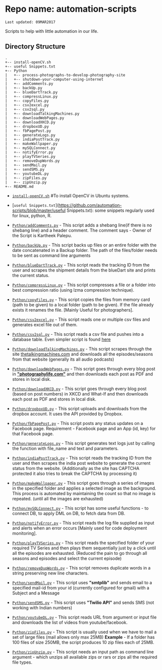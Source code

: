 # Repo name: automation-scripts

```
Last updated: 09MAR2017
```

Scripts to help with little automation in our life.

## Directory Structure

```
.
+-- install-openCV.sh 										
+-- useful Snippets.txt 									
+-- Python                     								
|   +-- process-photographs-to-develop-photography-site 	
|   +-- shutdown-your-computer-using-internet				
|   +-- addComments.py 										
|   +-- backUp.py 											
|   +-- blueDartTrack.py 									
|   +-- compressLinux.py 									
|   +-- copyFiles.py 										
|   +-- csv2excel.py 										
|   +-- csv2sql.py 											
|   +-- downloadTalkingMachines.py 							
|   +-- downloadWebPages.py 								
|   +-- downloadXKCD.py 									
|   +-- dropboxUD.py 										
|   +-- fbPagePost.py 										
|   +-- generateLogs.py 									
|   +-- indiaPostTrack.py 									
|   +-- makeWallpaper.py 									
|   +-- mySQLConnect.py 									
|   +-- notifyError.py 										
|   +-- playTVSeries.py 									
|   +-- removeDupWords.py 									
|   +-- sendMail.py 										
|   +-- sendSMS.py 											
|   +-- youtubeDL.py 										
|   +-- zipFiles.py 										
|   +-- zipUnzip.py 										
+-- README.md
```

- [`install-openCV.sh`](https://github.com/automation-scripts/blob/master/install-openCV.sh) #To install OpenCV in Ubuntu systems.

- [`useful Snippets.txt`](https://github.com/automation-scripts/blob/master/useful Snippets.txt): some snippets regularly used for linux, python, R.

- [`Python/addComments.py`](https://github.com/kartheekpnsn/automation-scripts/blob/master/Python/addComments.py) - This script adds a shebang line(if there is no shebang line) and a header comment. The comment says - Owner of the Script is Kartheek Palepu.

- [`Python/backUp.py`](https://github.com/kartheekpnsn/automation-scripts/blob/master/Python/backUp.py) - This script backs up files or an entire folder with the date concatenated in a Backup folder. The path of the files/folder needs to be sent as command line arguments

- [`Python/blueDartTrack.py`](https://github.com/kartheekpnsn/automation-scripts/blob/master/Python/blueDartTrack.py) - This script reads the tracking ID from the user and scrapes the shipment details from the blueDart site and prints the current status.

- [`Python/compressLinux.py`](https://github.com/kartheekpnsn/automation-scripts/blob/master/Python/compressLinux.py) - This script compresses a file or a folder into best compression ratio (using lzma compression technique).

- [`Python/copyFiles.py`](https://github.com/kartheekpnsn/automation-scripts/blob/master/Python/copyFiles.py) - This script copies the files from memory card (path to be given) to a local folder (path to be given). If the file already exists it renames the file. [Mainly Useful for photographers].

- [`Python/csv2excel.py`](https://github.com/kartheekpnsn/automation-scripts/blob/master/Python/csv2excel.py) - This script reads one or multiple csv files and generates excel file out of them.

- [`Python/csv2sql.py`](https://github.com/kartheekpnsn/automation-scripts/blob/master/Python/csv2sql.py) - This script reads a csv file and pushes into a database table. Even simpler script is found [here](https://github.com/okfn/nerc-rod-tools/blob/master/csv2sql.py)

- [`Python/downloadTalkingMachines.py`](https://github.com/kartheekpnsn/automation-scripts/blob/master/Python/downloadTalkingMachines.py) - This script scrapes through the site [thetalkingmachines.com](http://www.thetalkingmachines.com) and downloads all the episodes/seasons from that website (generally its all audio podcasts)

- [`Python/downloadWebPages.py`](https://github.com/kartheekpnsn/automation-scripts/blob/master/Python/downloadWebPages.py) - This script goes through every blog post in **["photographylife.com"](http://www.photographylife.com)** and then downloads each post as PDF and stores in local disk.

- [`Python/downloadXKCD.py`](https://github.com/kartheekpnsn/automation-scripts/blob/master/Python/downloadXKCD.py) - This script goes through every blog post (based on post numbers) in XKCD and What-If and then downloads each post as PDF and stores in local disk.

- [`Python/dropboxUD.py`](https://github.com/kartheekpnsn/automation-scripts/blob/master/Python/dropboxUD.py) - This script uploads and downloads from the dropbox account. It uses the API provided by Dropbox.

- [`Python/fbPagePost.py`](https://github.com/kartheekpnsn/automation-scripts/blob/master/Python/fbPagePost.py) - This script posts any status updates on a Facebook page. Requirement - Facebook page and an App (id, key) for that Facebook page.

- [`Python/generateLogs.py`](https://github.com/kartheekpnsn/automation-scripts/blob/master/Python/generateLogs.py) - This script generates text logs just by calling the function with file_name and text and parameters.

- [`Python/indiaPostTrack.py`](https://github.com/kartheekpnsn/automation-scripts/blob/master/Python/indiaPostTrack.py) - This script reads the tracking ID from the user and then scrapes the india post website to generate the current status from the website. (Additionally as the site has CAPTCHA protected it also tries to break the CAPTCHA by processing it)

- [`Python/makeWallpaper.py`](https://github.com/kartheekpnsn/automation-scripts/blob/master/Python/makeWallpaper.py) - This script goes through a series of images in the specified folder and applies a selected image as the background. This process is automated by maintaining the count so that no image is repeated. (until all the images are exhausted)

- [`Python/mySQLConnect.py`](https://github.com/kartheekpnsn/automation-scripts/blob/master/Python/mySQLConnect.py) - This script has some useful functions - to connect DB, to apply DML on DB, to fetch data from DB.

- [`Python/notifyError.py`](https://github.com/kartheekpnsn/automation-scripts/blob/master/Python/notifyError.py) - This script reads the log file supplied as input and alerts when an error occurs [Mainly used for code deployment monitoring].

- [`Python/playTVSeries.py`](https://github.com/kartheekpnsn/automation-scripts/blob/master/Python/playTVSeries.py) - This script reads the specified folder of your required TV Series and then plays them sequentially just by a click until all the episodes are exhausted. (Reduced the pain to go through all seasons and episodes and select the current episode)

- [`Python/removeDupWords.py`](https://github.com/kartheekpnsn/automation-scripts/blob/master/Python/removeDupWords.py) - This script removes duplicate words in a string preserving new line characters.

- [`Python/sendMail.py`](https://github.com/kartheekpnsn/automation-scripts/blob/master/Python/sendMail.py) - This script uses **"smtplib"** and sends email to a specified mail-id from your id (currently configured for gmail) with a Subject and a Message

- [`Python/sendSMS.py`](https://github.com/kartheekpnsn/automation-scripts/blob/master/Python/sendSMS.py) - This script uses **"Twilio API"** and sends SMS (not working with Indian numbers)

- [`Python/youtubeDL.py`](https://github.com/kartheekpnsn/automation-scripts/blob/master/Python/youtubeDL.py) - This script reads URL from argument or input file and downloads the list of videos from youtube/facebook.

- [`Python/zipFiles.py`](https://github.com/kartheekpnsn/automation-scripts/blob/master/Python/zipFiles.py) - This script is usually used when we have to mail a set of large files (mail allows only max 25MB) **Example** - If a folder has 100 files of size 250MB, the script produces 10 zip files each of 25MB.

- [`Python/zipUnzip.py`](https://github.com/kartheekpnsn/automation-scripts/blob/master/Python/zipUnzip.py) - This script needs an input path as command line argument - which unzips all available zips or rars or zips all the required file types.
